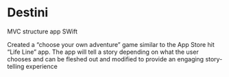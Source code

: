 # Destini
MVC structure app 
SWift

Created a “choose your own adventure” game similar to the App Store hit “Life Line” app.
The app will tell a story depending on what the user chooses
and can be fleshed out and modified to provide an engaging story-telling experience

